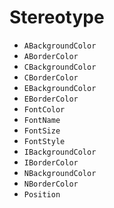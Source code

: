 # Stereotype

* `ABackgroundColor`
* `ABorderColor`
* `CBackgroundColor`
* `CBorderColor`
* `EBackgroundColor`
* `EBorderColor`
* `FontColor`
* `FontName`
* `FontSize`
* `FontStyle`
* `IBackgroundColor`
* `IBorderColor`
* `NBackgroundColor`
* `NBorderColor`
* `Position`
